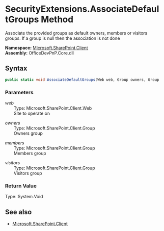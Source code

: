 # SecurityExtensions.AssociateDefaultGroups Method  
Associate the provided groups as default owners, members or visitors groups. If a group is null then the 
            association is not done  

**Namespace:** [Microsoft.SharePoint.Client](Microsoft.SharePoint.Client.md)  
**Assembly:** OfficeDevPnP.Core.dll  
## Syntax
```C#
public static void AssociateDefaultGroups(Web web, Group owners, Group members, Group visitors)
```
### Parameters
*web*  
&emsp;&emsp;Type: Microsoft.SharePoint.Client.Web  
&emsp;&emsp;Site to operate on  
  
*owners*  
&emsp;&emsp;Type: Microsoft.SharePoint.Client.Group  
&emsp;&emsp;Owners group  
  
*members*  
&emsp;&emsp;Type: Microsoft.SharePoint.Client.Group  
&emsp;&emsp;Members group  
  
*visitors*  
&emsp;&emsp;Type: Microsoft.SharePoint.Client.Group  
&emsp;&emsp;Visitors group  
  
### Return Value
Type: System.Void  

## See also
- [Microsoft.SharePoint.Client](Microsoft.SharePoint.Client.md)

